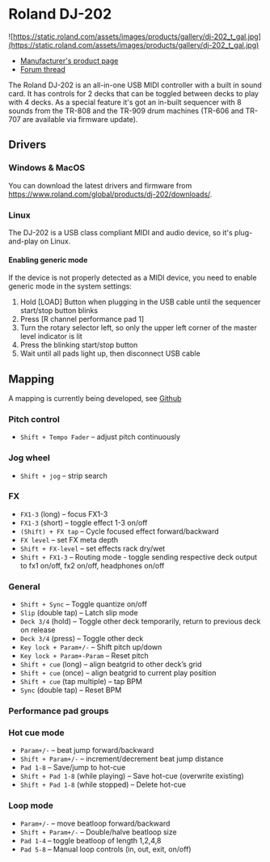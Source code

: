 # Roland DJ-202

![https://static.roland.com/assets/images/products/gallery/dj-202_t_gal.jpg](https://static.roland.com/assets/images/products/gallery/dj-202_t_gal.jpg)



  - [Manufacturer's product
    page](https://www.roland.com/global/products/dj-202/)
  - [Forum
    thread](https://mixxx.discourse.group/t/mapping-the-roland-rj-202/17099#p37423)

The Roland DJ-202 is an all-in-one USB MIDI controller with a built in
sound card. It has controls for 2 decks that can be toggled between
decks to play with 4 decks. As a special feature it's got an in-built
sequencer with 8 sounds from the TR-808 and the TR-909 drum machines
(TR-606 and TR-707 are available via firmware update).

## Drivers

### Windows & MacOS

You can download the latest drivers and firmware from
<https://www.roland.com/global/products/dj-202/downloads/>.

### Linux

The DJ-202 is a USB class compliant MIDI and audio device, so it's
plug-and-play on Linux.

#### Enabling generic mode

If the device is not properly detected as a MIDI device, you need to
enable generic mode in the system settings:

1.  Hold \[LOAD\] Button when plugging in the USB cable until the
    sequencer start/stop button blinks
2.  Press \[R channel performance pad 1\]
3.  Turn the rotary selector left, so only the upper left corner of the
    master level indicator is lit
4.  Press the blinking start/stop button
5.  Wait until all pads light up, then disconnect USB cable

## Mapping

A mapping is currently being developed, see
[Github](https://github.com/Lykos153/mixxx/tree/Mapping-DJ-202)

 ### Pitch control
  - `Shift + Tempo Fader` – adjust pitch continuously
### Jog wheel
  - `Shift + jog` – strip search
 ### FX
  - `FX1-3` (long) – focus FX1-3
  - `FX1-3` (short) – toggle effect 1-3 on/off
  - `(Shift) + FX tap` – Cycle focused effect forward/backward
  - `FX level` – set FX meta depth
  - `Shift + FX-level` – set effects rack dry/wet
  - `Shift + FX1-3` – Routing mode - toggle sending respective deck output
    to fx1 on/off, fx2 on/off, headphones on/off
### General
  - `Shift + Sync` – Toggle quantize on/off
  - `Slip` (double tap) – Latch slip mode
  - `Deck 3/4` (hold) – Toggle other deck temporarily, return to
    previous deck on release
  - `Deck 3/4` (press) – Toggle other deck
  - `Key lock + Param+/-` – Shift pitch up/down
  - `Key lock + Param+-Param` – Reset pitch
  - `Shift + cue` (long) – align beatgrid to other deck’s grid
  - `Shift + cue` (once) – align beatgrid to current play position
  - `Shift + cue` (tap multiple) – tap BPM
  - `Sync` (double tap) – Reset BPM
### Performance pad groups
### Hot cue mode
  - `Param+/-` – beat jump forward/backward
  - `Shift + Param+/-` – increment/decrement beat jump distance
  - `Pad 1-8` – Save/jump to hot-cue
  - `Shift + Pad 1-8` (while playing) – Save hot-cue (overwrite existing)
  - `Shift + Pad 1-8` (while stopped) – Delete hot-cue
### Loop mode
  - `Param+/-` – move beatloop forward/backward
  - `Shift + Param+/-` – Double/halve beatloop size
  - `Pad 1-4` – toggle beatloop of length 1,2,4,8
  - `Pad 5-8` – Manual loop controls (in, out, exit, on/off)
